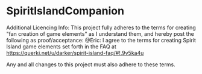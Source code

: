 # SpiritIslandCompanion

Additional Licencing Info:
This project fully adheres to the terms for creating "fan creation of game elements" as I understand them, and hereby post the following as proof/acceptance:
@Eric: I agree to the terms for creating Spirit Island game elements set forth in the FAQ at https://querki.net/u/darker/spirit-island-faq/#!.9v5ka4u

Any and all changes to this project must also adhere to these terms.